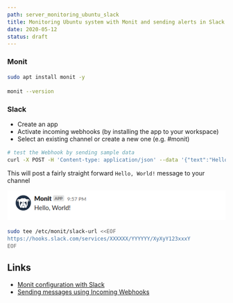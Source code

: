 ```yaml
---
path: server_monitoring_ubuntu_slack
title: Monitoring Ubuntu system with Monit and sending alerts in Slack
date: 2020-05-12
status: draft
---
```


### Monit

```bash
sudo apt install monit -y

monit --version
```

### Slack

- Create an app
- Activate incoming webhooks (by installing the app to your workspace)
- Select an existing channel or create a new one (e.g. #monit)

```bash
# test the Webhook by sending sample data
curl -X POST -H 'Content-type: application/json' --data '{"text":"Hello, World!"}' https://hooks.slack.com/services/XXXXXX/YYYYYY/XyXyY123xxxY
```

This will post a fairly straight forward `Hello, World!` message to your channel

![monit-slack-message-screenshot](../images/monit-slack-message-screenshot.png)

```bash
sudo tee /etc/monit/slack-url <<EOF
https://hooks.slack.com/services/XXXXXX/YYYYYY/XyXyY123xxxY
EOF
```

## Links

- [Monit configuration with Slack](https://peteris.rocks/blog/monit-configuration-with-slack/)
- [Sending messages using Incoming Webhooks](https://api.slack.com/messaging/webhooks)
